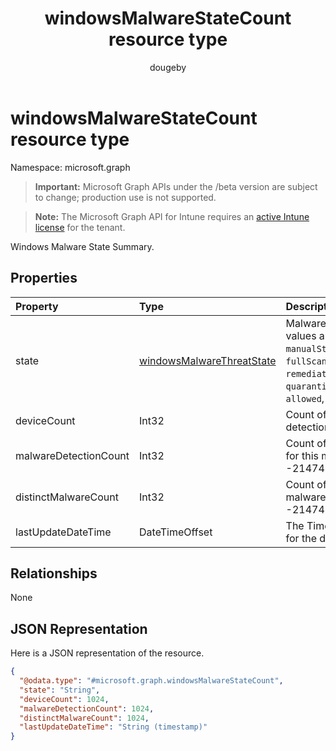 ﻿---
title: "windowsMalwareStateCount resource type"
description: "Windows Malware State Summary."
author: "dougeby"
localization_priority: Normal
ms.prod: "intune"
doc_type: resourcePageType
---

# windowsMalwareStateCount resource type

Namespace: microsoft.graph

> **Important:** Microsoft Graph APIs under the /beta version are subject to change; production use is not supported.

> **Note:** The Microsoft Graph API for Intune requires an [active Intune license](https://go.microsoft.com/fwlink/?linkid=839381) for the tenant.

Windows Malware State Summary.

## Properties

| Property              | Type                                                                                  | Description                                                                                                                                                                                                                               |
| :-------------------- | :------------------------------------------------------------------------------------ | :---------------------------------------------------------------------------------------------------------------------------------------------------------------------------------------------------------------------------------------- |
| state                 | [windowsMalwareThreatState](../resources/intune-devices-windowsmalwarethreatstate.md) | Malware Threat State. Possible values are: `active`, `actionFailed`, `manualStepsRequired`, `fullScanRequired`, `rebootRequired`, `remediatedWithNonCriticalFailures`, `quarantined`, `removed`, `cleaned`, `allowed`, `noStatusCleared`. |
| deviceCount           | Int32                                                                                 | Count of devices with malware detections for this malware State                                                                                                                                                                           |
| malwareDetectionCount | Int32                                                                                 | Count of total malware detections for this malware State. Valid values -2147483648 to 2147483647                                                                                                                                          |
| distinctMalwareCount  | Int32                                                                                 | Count of distinct malwares for this malware State. Valid values -2147483648 to 2147483647                                                                                                                                                 |
| lastUpdateDateTime    | DateTimeOffset                                                                        | The Timestamp of the last update for the device count in UTC                                                                                                                                                                              |

## Relationships

None

## JSON Representation

Here is a JSON representation of the resource.

<!-- {
  "blockType": "resource",
  "@odata.type": "microsoft.graph.windowsMalwareStateCount"
}
-->

```json
{
  "@odata.type": "#microsoft.graph.windowsMalwareStateCount",
  "state": "String",
  "deviceCount": 1024,
  "malwareDetectionCount": 1024,
  "distinctMalwareCount": 1024,
  "lastUpdateDateTime": "String (timestamp)"
}
```

